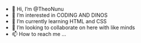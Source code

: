 - 👋 Hi, I’m @TheoNunu
- 👀 I’m interested in CODING AND DINOS
- 🌱 I’m currently learning HTML and CSS
- 💞️ I’m looking to collaborate on here with like minds
- 📫 How to reach me ...

<!---
TheoNunu/TheoNunu is a ✨ special ✨ repository because its `README.md` (this file) appears on your GitHub profile.
You can click the Preview link to take a look at your changes.
--->
